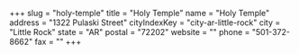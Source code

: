 +++
slug = "holy-temple"
title = "Holy Temple"
name = "Holy Temple"
address = "1322 Pulaski Street"
cityIndexKey = "city-ar-little-rock"
city = "Little Rock"
state = "AR"
postal = "72202"
website = ""
phone = "501-372-8662"
fax = ""
+++
